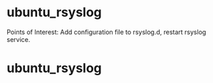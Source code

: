 # ubuntu_rsyslog

Points of Interest: Add configuration file to rsyslog.d, restart rsyslog service.

# ubuntu_rsyslog
